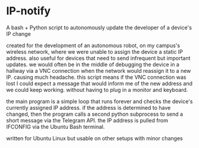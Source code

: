 # IP-notify
A bash + Python script to autonomously update the developer of a device's IP change

created for the development of an autonomous robot, on my campus's wireless network, where we were unable to assign the device a static IP address.
also useful for devices that need to send infrequent but important updates. we would often be in the middle of debugging the device in a hallway via a VNC connection 
when the network would reassign it to a new IP. causing much headache. this script means if the VNC connection was lost I could expect a message that would inform me of the new address and we could keep working. without having to plug in a monitor and keyboard.

the main program is a simple loop that runs forever and checks the device's currently assigned IP address.
if the address is determined to have changed, then the program calls a second python subprocess to send a short message via the Telegram API.
the IP address is pulled from IFCONFIG via the Ubuntu Bash terminal.

written for Ubuntu Linux but usable on other setups with minor changes
